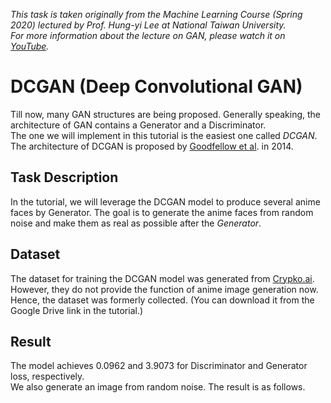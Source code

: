 *This task is taken originally from the Machine Learning Course (Spring 2020) lectured by Prof. Hung-yi Lee at National Taiwan University.*\
*For more information about the lecture on GAN, please watch it on [YouTube](https://www.youtube.com/watch?v=DQNNMiAP5lw&list=PLJV_el3uVTsMq6JEFPW35BCiOQTsoqwNw&ab_channel=Hung-yiLee).*
# DCGAN (Deep Convolutional GAN)
Till now, many GAN structures are being proposed. Generally speaking, the architecture of GAN contains a Generator and a Discriminator.\
The one we will implement in this tutorial is the easiest one called *DCGAN*. The architecture of DCGAN is proposed by [Goodfellow et al](https://papers.nips.cc/paper/2014/file/5ca3e9b122f61f8f06494c97b1afccf3-Paper.pdf). in 2014.
## Task Description
In the tutorial, we will leverage the DCGAN model to produce several anime faces by Generator. The goal is to generate the anime faces from random noise and make them as real as possible after the *Generator*.
## Dataset
The dataset for training the DCGAN model was generated from [Crypko.ai](https://crypko.ai/#). However, they do not provide the function of anime image generation now. Hence, the dataset was formerly collected. (You can download it from the Google Drive link in the tutorial.)
## Result
The model achieves 0.0962 and 3.9073 for Discriminator and Generator loss, respectively.\
We also generate an image from random noise. The result is as follows.
